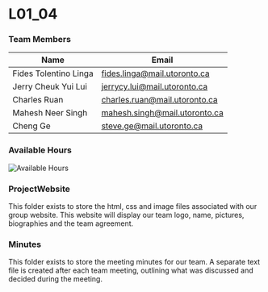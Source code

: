 # L01_04

### Team Members

| Name                  | Email                         |
| --------------------- | ----------------------------- |
| Fides Tolentino Linga | fides.linga@mail.utoronto.ca  |
| Jerry Cheuk Yui Lui   | jerrycy.lui@mail.utoronto.ca  |
| Charles Ruan          | charles.ruan@mail.utoronto.ca |
| Mahesh Neer Singh     | mahesh.singh@mail.utoronto.ca |
| Cheng Ge              | steve.ge@mail.utoronto.ca     |

### Available Hours

![Available Hours](https://github.com/CSCC01F17/L01_04/blob/master/AvailableHours.png)

### ProjectWebsite

This folder exists to store the html, css and image files associated with our group website. This website will display our team logo, name, pictures, biographies and the team agreement.

### Minutes

This folder exists to store the meeting minutes for our team. A separate text file is created after each team meeting, outlining what was discussed and decided during the meeting.
